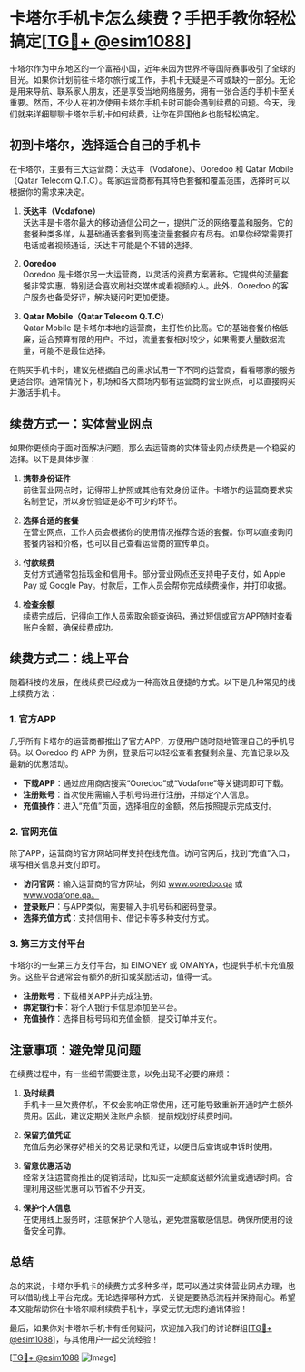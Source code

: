 # 卡塔尔手机卡怎么续费？手把手教你轻松搞定[[TG💪+ @esim1088](https://t.me/s/esim1088)]

卡塔尔作为中东地区的一个富裕小国，近年来因为世界杯等国际赛事吸引了全球的目光。如果你计划前往卡塔尔旅行或工作，手机卡无疑是不可或缺的一部分。无论是用来导航、联系家人朋友，还是享受当地网络服务，拥有一张合适的手机卡至关重要。然而，不少人在初次使用卡塔尔手机卡时可能会遇到续费的问题。今天，我们就来详细聊聊卡塔尔手机卡如何续费，让你在异国他乡也能轻松搞定。

## 初到卡塔尔，选择适合自己的手机卡

在卡塔尔，主要有三大运营商：沃达丰（Vodafone）、Ooredoo 和 Qatar Mobile（Qatar Telecom Q.T.C）。每家运营商都有其特色套餐和覆盖范围，选择时可以根据你的需求来决定。

1. **沃达丰（Vodafone）**  
   沃达丰是卡塔尔最大的移动通信公司之一，提供广泛的网络覆盖和服务。它的套餐种类多样，从基础通话套餐到高速流量套餐应有尽有。如果你经常需要打电话或者视频通话，沃达丰可能是个不错的选择。

2. **Ooredoo**  
   Ooredoo 是卡塔尔另一大运营商，以灵活的资费方案著称。它提供的流量套餐非常实惠，特别适合喜欢刷社交媒体或看视频的人。此外，Ooredoo 的客户服务也备受好评，解决疑问时更加便捷。

3. **Qatar Mobile（Qatar Telecom Q.T.C）**  
   Qatar Mobile 是卡塔尔本地的运营商，主打性价比高。它的基础套餐价格低廉，适合预算有限的用户。不过，流量套餐相对较少，如果需要大量数据流量，可能不是最佳选择。

在购买手机卡时，建议先根据自己的需求试用一下不同的运营商，看看哪家的服务更适合你。通常情况下，机场和各大商场内都有运营商的营业网点，可以直接购买并激活手机卡。

## 续费方式一：实体营业网点

如果你更倾向于面对面解决问题，那么去运营商的实体营业网点续费是一个稳妥的选择。以下是具体步骤：

1. **携带身份证件**  
   前往营业网点时，记得带上护照或其他有效身份证件。卡塔尔的运营商要求实名制登记，所以身份验证是必不可少的环节。

2. **选择合适的套餐**  
   在营业网点，工作人员会根据你的使用情况推荐合适的套餐。你可以直接询问套餐内容和价格，也可以自己查看运营商的宣传单页。

3. **付款续费**  
   支付方式通常包括现金和信用卡。部分营业网点还支持电子支付，如 Apple Pay 或 Google Pay。付款后，工作人员会帮你完成续费操作，并打印收据。

4. **检查余额**  
   续费完成后，记得向工作人员索取余额查询码，通过短信或官方APP随时查看账户余额，确保续费成功。

## 续费方式二：线上平台

随着科技的发展，在线续费已经成为一种高效且便捷的方式。以下是几种常见的线上续费方法：

### 1. 官方APP

几乎所有卡塔尔的运营商都推出了官方APP，方便用户随时随地管理自己的手机号码。以 Ooredoo 的 APP 为例，登录后可以轻松查看套餐剩余量、充值记录以及最新的优惠活动。

- **下载APP**：通过应用商店搜索“Ooredoo”或“Vodafone”等关键词即可下载。
- **注册账号**：首次使用需输入手机号码进行注册，并绑定个人信息。
- **充值操作**：进入“充值”页面，选择相应的金额，然后按照提示完成支付。

### 2. 官网充值

除了APP，运营商的官方网站同样支持在线充值。访问官网后，找到“充值”入口，填写相关信息并支付即可。

- **访问官网**：输入运营商的官方网址，例如 www.ooredoo.qa 或 www.vodafone.qa。
- **登录账户**：与APP类似，需要输入手机号码和密码登录。
- **选择充值方式**：支持信用卡、借记卡等多种支付方式。

### 3. 第三方支付平台

卡塔尔的一些第三方支付平台，如 EIMONEY 或 OMANYA，也提供手机卡充值服务。这些平台通常会有额外的折扣或奖励活动，值得一试。

- **注册账号**：下载相关APP并完成注册。
- **绑定银行卡**：将个人银行卡信息添加至平台。
- **充值操作**：选择目标号码和充值金额，提交订单并支付。

## 注意事项：避免常见问题

在续费过程中，有一些细节需要注意，以免出现不必要的麻烦：

1. **及时续费**  
   手机卡一旦欠费停机，不仅会影响正常使用，还可能导致重新开通时产生额外费用。因此，建议定期关注账户余额，提前规划好续费时间。

2. **保留充值凭证**  
   充值后务必保存好相关的交易记录和凭证，以便日后查询或申诉时使用。

3. **留意优惠活动**  
   经常关注运营商推出的促销活动，比如买一定额度送额外流量或通话时间。合理利用这些优惠可以节省不少开支。

4. **保护个人信息**  
   在使用线上服务时，注意保护个人隐私，避免泄露敏感信息。确保所使用的设备安全可靠。

## 总结

总的来说，卡塔尔手机卡的续费方式多种多样，既可以通过实体营业网点办理，也可以借助线上平台完成。无论选择哪种方式，关键是要熟悉流程并保持耐心。希望本文能帮助你在卡塔尔顺利续费手机卡，享受无忧无虑的通讯体验！

最后，如果你对卡塔尔手机卡有任何疑问，欢迎加入我们的讨论群组[[TG💪+ @esim1088](https://t.me/s/esim1088)]，与其他用户一起交流经验！  

[[TG💪+ @esim1088](https://t.me/s/esim1088) ![Image](https://i.postimg.cc/4NQfJmqS/Snipaste-2025-05-13-00-14-12.png)]